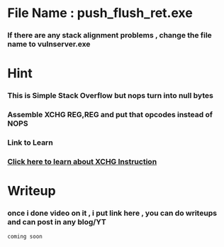 

# File Name : push_flush_ret.exe

### If there are any stack alignment problems , change the file name to vulnserver.exe

# Hint

### This is Simple Stack Overflow but nops turn into null bytes

### Assemble XCHG REG,REG and put that opcodes instead of NOPS

### Link to Learn 

### [Click here to learn about XCHG Instruction](http://www.c-jump.com/CIS77/ASM/DataTypes/T77_0200_exchanging_integers.htm)


# Writeup

### once i done video on it , i put link here , you can do writeups and can post in any blog/YT


```
coming soon
```

